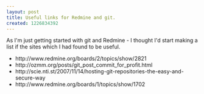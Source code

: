 ```yaml
--- 
layout: post
title: Useful links for Redmine and git.
created: 1226834392
---
```

As I'm just getting started with git and Redmine - I thought I'd start making a list if the sites which I had found to be useful.
<ul>
<li>http://www.redmine.org/boards/2/topics/show/2821</li>
<li>http://ozmm.org/posts/git_post_commit_for_profit.html</li>
<li>http://scie.nti.st/2007/11/14/hosting-git-repositories-the-easy-and-secure-way</li>
<li>http://www.redmine.org/boards/1/topics/show/1702</li>
</ul>
